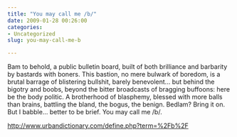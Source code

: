 ```yaml
---
title: "You may call me /b/"
date: 2009-01-28 00:26:00
categories:
- Uncategorized
slug: you-may-call-me-b

---
```


Bam to behold, a public bulletin board, built of both brilliance and barbarity by bastards with boners. This bastion, no mere bulwark of boredom, is a brutal barrage of blistering bullshit, barely benevolent... but behind the bigotry and boobs, beyond the bitter broadcasts of bragging buffoons: here be the body politic. A brotherhood of blasphemy, blessed with more balls than brains, battling the bland, the bogus, the benign. Bedlam? Bring it on. But I babble... better to be brief.
You may call me /b/.

<a href="http://www.urbandictionary.com/define.php?term=%2Fb%2F">http://www.urbandictionary.com/define.php?term=%2Fb%2F</a>
